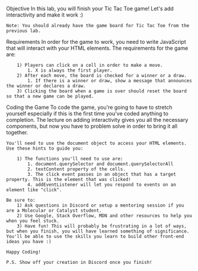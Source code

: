 Objective
    In this lab, you will finish your Tic Tac Toe game! Let's add interactivity and make it work :)

    Note: You should already have the game board for Tic Tac Toe from the previous lab.

Requirements
    In order for the game to work, you need to write JavaScript that will interact with your HTML elements. The requirements for the game are:

        1) Players can click on a cell in order to make a move.
            1. X is always the first player.
        2) After each move, the board is checked for a winner or a draw.
            1. If there is a winner or draw, show a message that announces the winner or declares a draw.
        3) Clicking the board when a game is over should reset the board so that a new game can be played.

Coding the Game
    To code the game, you're going to have to stretch yourself especially if this is the first time you've coded anything to completion. The lecture on adding interactivity gives you all the necessary components, but now you have to problem solve in order to bring it all together.

    You'll need to use the document object to access your HTML elements. Use these hints to guide you:

        1) The functions you'll need to use are:
            1. document.querySelector and document.querySelectorAll
            2. textContent property of the cells.
            3. The click event passes in an object that has a target property. This is the element that was clicked!
            4. addEventListener will let you respond to events on an element like "click".
    
    Be sure to:
        1) Ask questions in Discord or setup a mentoring session if you are a Molecular or Catalyst student.
        2) Use Google, Stack Overflow, MDN and other resources to help you when you feel stuck.
        3) Have fun! This will probably be frustrating in a lot of ways, but when you finish, you will have learned something of significance. You'll be able to use the skills you learn to build other front-end ideas you have :)

    Happy Coding!

    P.S. Show off your creation in Discord once you finish!

